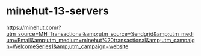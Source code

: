 # minehut-13-servers
https://minehut.com/?utm_source=MH_Transactional&amp;utm_source=Sendgrid&amp;utm_medium=Email&amp;utm_medium=minehut%20transactional&amp;utm_campaign=WelcomeSeries1&amp;utm_campaign=website
